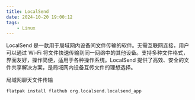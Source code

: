```yaml
---
title: LocalSend
date: 2024-10-20 19:00:12
tags:
	- Linux
---
```


LocalSend 是一款用于局域网内设备间文件传输的软件。无需互联网连接，用户可以通过 Wi-Fi 将文件快速传输到同一网络中的其他设备。支持多种文件格式，界面友好，操作简便，适用于各种操作系统。LocalSend 提供了高效、安全的文件共享解决方案，是局域网内设备互传文件的理想选择。

<!-- more -->


局域网聊天文件传输

```bash
flatpak install flathub org.localsend.localsend_app
```


